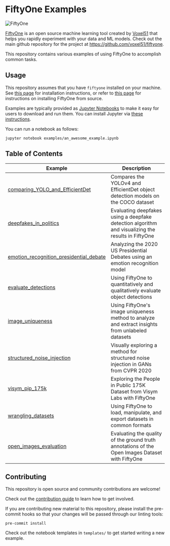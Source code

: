 # FiftyOne Examples

<img alt="FiftyOne" src="https://user-images.githubusercontent.com/25985824/94951983-346abe80-04b3-11eb-9717-9fb47fc8e5b2.png">

[FiftyOne](http://www.voxel51.com/docs/fiftyone) is an open source machine
learning tool created by [Voxel51](https://voxel51.com) that helps you rapidly
experiment with your data and ML models. Check out the main github repository
for the project at https://github.com/voxel51/fiftyone.

This repository contains various examples of using FiftyOne to accomplish
common tasks.

## Usage

This repository assumes that you have `fiftyone` installed on your machine. See
[this page](https://voxel51.com/docs/fiftyone/getting_started/install.html) for
installation instructions, or refer to
[this page](https://github.com/voxel51/fiftyone#installing-from-source) for
instructions on installing FiftyOne from source.

Examples are typically provided as [Jupyter Notebooks](https://jupyter.org) to
make it easy for users to download and run them. You can install Jupyter via
[these instructions](https://jupyter.org/install).

You can run a notebook as follows:

```
jupyter notebook examples/an_awesome_example.ipynb
```

## Table of Contents

| Example                                                                                           | Description                                                                                       |
| ------------------------------------------------------------------------------------------------- | ------------------------------------------------------------------------------------------------- |
| [comparing_YOLO_and_EfficientDet](examples/comparing_YOLO_and_EfficientDet.ipynb)                 | Compares the YOLOv4 and EfficientDet object detection models on the COCO dataset                  |
| [deepfakes_in_politics](examples/deepfakes_in_politics.ipynb)                                     | Evaluating deepfakes using a deepfake detection algorithm and visualizing the results in FiftyOne |
| [emotion_recognition_presidential_debate](examples/emotion_recognition_presidential_debate.ipynb) | Analyzing the 2020 US Presidential Debates using an emotion recognition model                     |
| [evaluate_detections](examples/evaluate_detections.ipynb)                                         | Using FiftyOne to quantitatively and qualitatively evaluate object detections                     |
| [image_uniqueness](examples/image_uniqueness.ipynb)                                               | Using FiftyOne's image uniqueness method to analyze and extract insights from unlabeled datasets  |
| [structured_noise_injection](examples/structured_noise_injection.ipynb)                           | Visually exploring a method for structured noise injection in GANs from CVPR 2020                 |
| [visym_pip_175k](examples/visym_pip_175k.ipynb)                                                   | Exploring the People in Public 175K Dataset from Visym Labs with FiftyOne                         |
| [wrangling_datasets](examples/wrangling_datasets.ipynb)                                           | Using FiftyOne to load, manipulate, and export datasets in common formats                         |
| [open_images_evaluation](examples/open_images_evaluation/open_images_evaluation.ipynb)            | Evaluating the quality of the ground truth annotations of the Open Images Dataset with FiftyOne   |

## Contributing

This repository is open source and community contributions are welcome!

Check out the [contribution guide](CONTRIBUTING.md) to learn how to get
involved.

If you are contributing new material to this repository, please install the
pre-commit hooks so that your changes will be passed through our linting tools:

```
pre-commit install
```

Check out the notebook templates in `templates/` to get started writing a new
example.
